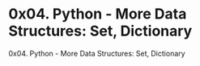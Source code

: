 # 0x04. Python - More Data Structures: Set, Dictionary
0x04. Python - More Data Structures: Set, Dictionary